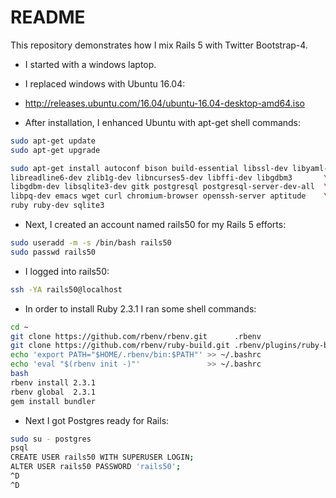 # README

This repository demonstrates how I mix Rails 5 with Twitter Bootstrap-4.

* I started with a windows laptop.

* I replaced windows with Ubuntu 16.04:

* http://releases.ubuntu.com/16.04/ubuntu-16.04-desktop-amd64.iso

* After installation, I enhanced Ubuntu with apt-get shell commands:

```bash
sudo apt-get update
sudo apt-get upgrade

sudo apt-get install autoconf bison build-essential libssl-dev libyaml-dev \
libreadline6-dev zlib1g-dev libncurses5-dev libffi-dev libgdbm3       \
libgdbm-dev libsqlite3-dev gitk postgresql postgresql-server-dev-all  \
libpq-dev emacs wget curl chromium-browser openssh-server aptitude    \
ruby ruby-dev sqlite3
```

* Next, I created an account named rails50 for my Rails 5 efforts:

```bash
sudo useradd -m -s /bin/bash rails50
sudo passwd rails50
```

* I logged into rails50:

```bash
ssh -YA rails50@localhost
```

* In order to install Ruby 2.3.1 I ran some shell commands:

```bash
cd ~
git clone https://github.com/rbenv/rbenv.git      .rbenv
git clone https://github.com/rbenv/ruby-build.git .rbenv/plugins/ruby-build
echo 'export PATH="$HOME/.rbenv/bin:$PATH"' >> ~/.bashrc
echo 'eval "$(rbenv init -)"'               >> ~/.bashrc
bash
rbenv install 2.3.1
rbenv global  2.3.1
gem install bundler
```

* Next I got Postgres ready for Rails:

```bash
sudo su - postgres
psql
CREATE USER rails50 WITH SUPERUSER LOGIN;
ALTER USER rails50 PASSWORD 'rails50';
^D
^D
```
